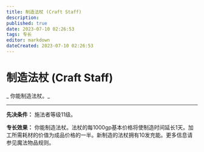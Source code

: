 ```yaml
---
title: 制造法杖 (Craft Staff)
description: 
published: true
date: 2023-07-10 02:26:53
tags: 专长
editor: markdown
dateCreated: 2023-07-10 02:26:53
---
```


# 制造法杖 (Craft Staff)

_ 你能制造法杖。_

* * *

**先决条件：** 施法者等级11级。

**专长效果：**
你能制造法杖。法杖的每1000gp基本价格将使制造时间延长1天。加工所需耗材的价值为成品价格的一半。新制造的法杖拥有10发充能。更多信息请参见魔法物品规则。

